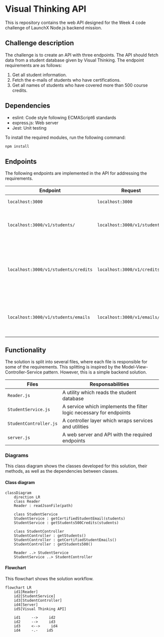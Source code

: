 # Visual Thinking API

This is repository contains the web API designed for the Week 4 code challenge 
of LaunchX Node.js backend mission.

## Challenge description

The challenge is to create an API with three endpoints. The API should fetch 
data from a student database given by Visual Thinking. The endpoint requirements
are as follows:

1. Get all student information.
2. Fetch the e-mails of students who have certifications.
3. Get all names of students who have covered more than 500 course credits.

## Dependencies

- eslint: Code style following ECMAScript6 standards
- express.js: Web server
- Jest: Unit testing

To install the required modules, run the following command:

```cmd
npm install
```

## Endpoints

The following endpoints are implemented in the API for addressing the 
requirements.

| Endpoint | Request | Response |
| ------------------------------------- | ----------------------------- | --- |
| `localhost:3000`                      | `localhost:3000`              | Landing page |
| `localhost:3000/v1/students/`         | `localhost:3000/v1/students/` | Display all students enrolled in Visual Thinking |
| `localhost:3000/v1/students/credits`  | `localhost:3000/v1/credits/`  | Display the list of names of students who have covered more than 500 credits|
| `localhost:3000/v1/students/emails`   | `localhost:3000/v1/emails/`   | Display the list of e-mails of certified students|

## Functionality

The solution is split into several files, where each file is responsible for 
some of the requirements. This splitting is inspired by the 
Model-View-Controller-Service pattern. However, this is a simple backend 
solution.

| Files | Responsabilities |
|-------|------------------|
| `Reader.js` | A utility which reads the student database |
| `StudentService.js` | A service which implements the filter logic necessary for endpoints |
| `StudentController.js` | A controller layer which wraps services and utilities |
| `server.js` | A web server and API with the required endpoints |

### Diagrams

This class diagram shows the classes developed for this solution, their methods, 
as well as the dependencies between classes.

#### Class diagram

```mermaid
classDiagram
    direction LR
    class Reader
    Reader : readJsonFile(path)

    class StudentService
    StudentService : getCertifiedStudentEmail(students)
    StudentService : getStudents500Credits(students)

    class StudentController
    StudentController : getStudents()
    StudentController : getCertifiedStudentEmails()
    StudentController : getStudents500()

    Reader ..> StudentService
    StudentService ..> StudentController
```

#### Flowchart
This flowchart shows the solution workflow. 

```mermaid
flowchart LR
    id1[Reader]
    id2[StudentService]
    id3[StudentController]
    id4[Server]
    id5[Visual Thinking API]

    id1     -->     id2
    id2     -->     id3
    id3     <-->     id4
    id4     -.-    id5
```
